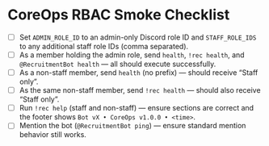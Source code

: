 # CoreOps RBAC Smoke Checklist

- [ ] Set `ADMIN_ROLE_ID` to an admin-only Discord role ID and `STAFF_ROLE_IDS` to any additional staff role IDs (comma separated).
- [ ] As a member holding the admin role, send `health`, `!rec health`, and `@RecruitmentBot health` — all should execute successfully.
- [ ] As a non-staff member, send `health` (no prefix) — should receive “Staff only”.
- [ ] As the same non-staff member, send `!rec health` — should also receive “Staff only”.
- [ ] Run `!rec help` (staff and non-staff) — ensure sections are correct and the footer shows `Bot vX • CoreOps v1.0.0 • <time>`.
- [ ] Mention the bot (`@RecruitmentBot ping`) — ensure standard mention behavior still works.
